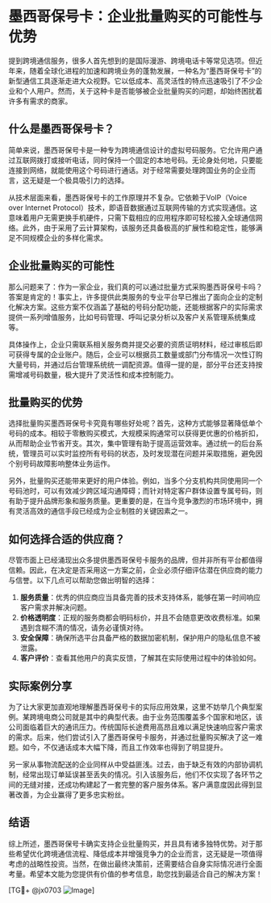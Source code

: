 # 墨西哥保号卡：企业批量购买的可能性与优势

提到跨境通信服务，很多人首先想到的是国际漫游、跨境电话卡等常见选项。但近年来，随着全球化进程的加速和跨境业务的蓬勃发展，一种名为“墨西哥保号卡”的新型通信工具逐渐走进大众视野。它以低成本、高灵活性的特点迅速吸引了不少企业和个人用户。然而，关于这种卡是否能够被企业批量购买的问题，却始终困扰着许多有需求的商家。

## 什么是墨西哥保号卡？

简单来说，墨西哥保号卡是一种专为跨境通信设计的虚拟号码服务。它允许用户通过互联网拨打或接听电话，同时保持一个固定的本地号码。无论身处何地，只要能连接到网络，就能使用这个号码进行通话。对于经常需要处理跨国业务的企业而言，这无疑是一个极具吸引力的选择。

从技术层面来看，墨西哥保号卡的工作原理并不复杂。它依赖于VoIP（Voice over Internet Protocol）技术，即语音数据通过互联网传输的方式实现通信。这意味着用户无需更换手机硬件，只需下载相应的应用程序即可轻松接入全球通信网络。此外，由于采用了云计算架构，该服务还具备极高的扩展性和稳定性，能够满足不同规模企业的多样化需求。

## 企业批量购买的可能性

那么问题来了：作为一家企业，我们真的可以通过批量方式采购墨西哥保号卡吗？答案是肯定的！事实上，许多提供此类服务的专业平台早已推出了面向企业的定制化解决方案。这些方案不仅涵盖了基础的号码分配功能，还能根据客户的实际需求提供一系列增值服务，比如号码管理、呼叫记录分析以及客户关系管理系统集成等。

具体操作上，企业只需联系相关服务商并提交必要的资质证明材料，经过审核后即可获得专属的企业账户。随后，企业可以根据员工数量或部门分布情况一次性订购大量号码，并通过后台管理系统统一调配资源。值得一提的是，部分平台还支持按需增减号码数量，极大提升了灵活性和成本控制能力。

## 批量购买的优势

选择批量购买墨西哥保号卡究竟有哪些好处呢？首先，这种方式能够显著降低单个号码的成本。相较于零散购买模式，大规模采购通常可以获得更优惠的价格折扣，从而帮助企业节省开支。其次，集中管理有助于提高运营效率。通过统一的后台系统，管理员可以实时监控所有号码的状态，及时发现潜在问题并采取措施，避免因个别号码故障影响整体业务运作。

另外，批量购买还能带来更好的用户体验。例如，当多个分支机构共同使用同一个号码池时，可以有效减少跨区域沟通障碍；而针对特定客户群体设置专属号码，则有助于提升品牌形象和服务质量。更重要的是，在当今竞争激烈的市场环境中，拥有灵活高效的通信手段已经成为企业制胜的关键因素之一。

## 如何选择合适的供应商？

尽管市面上已经涌现出众多提供墨西哥保号卡服务的品牌，但并非所有平台都值得信赖。因此，在决定是否采用这一方案之前，企业必须仔细评估潜在供应商的能力与信誉。以下几点可以帮助您做出明智的选择：

1. **服务质量**：优秀的供应商应当具备完善的技术支持体系，能够在第一时间响应客户需求并解决问题。
2. **价格透明度**：正规的服务商都会明码标价，并且不会随意更改收费标准。如果遇到含糊不清的情况，请务必谨慎对待。
3. **安全保障**：确保所选平台具备严格的数据加密机制，保护用户的隐私信息不被泄露。
4. **客户评价**：查看其他用户的真实反馈，了解其在实际使用过程中的体验如何。

## 实际案例分享

为了让大家更加直观地理解墨西哥保号卡的实际应用效果，这里不妨举几个典型案例。某跨境电商公司就是其中的典型代表。由于业务范围覆盖多个国家和地区，该公司面临着巨大的通讯压力。传统国际长途费用高昂且难以满足快速响应客户需求的需求。后来，他们尝试引入了墨西哥保号卡服务，并通过批量购买解决了这一难题。如今，不仅通话成本大幅下降，而且工作效率也得到了明显提升。

另一家从事物流配送的企业同样从中受益匪浅。过去，由于缺乏有效的内部协调机制，经常出现订单延误甚至丢失的情况。引入该服务后，他们不仅实现了各环节之间的无缝对接，还成功构建起了一套完整的客户服务体系。客户满意度因此得到显著改善，为企业赢得了更多忠实粉丝。

## 结语

综上所述，墨西哥保号卡确实支持企业批量购买，并且具有诸多独特优势。对于那些希望优化跨境通信流程、降低成本并增强竞争力的企业而言，这无疑是一项值得考虑的战略性投资。当然，在做出最终决策前，还需要结合自身实际情况进行全面考量。希望本文能为您提供有价值的参考信息，助您找到最适合自己的解决方案！

[TG💪+ @jx0703 ![Image](https://github.com/user-attachments/assets/dbca1d08-cadb-493c-b0ec-ad6f7a83f270)]
